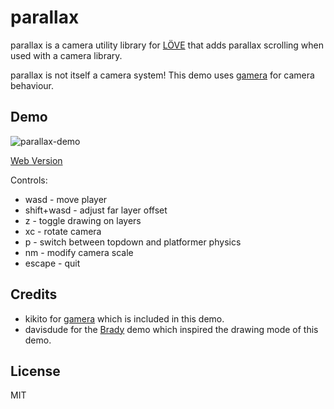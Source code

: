 # parallax

parallax is a camera utility library for [LÖVE](https://love2d.org) that
adds parallax scrolling when used with a camera library.

parallax is not itself a camera system!
This demo uses [gamera](https://github.com/kikito/gamera) for camera behaviour.

## Demo

![parallax-demo](https://user-images.githubusercontent.com/43559/111592963-ae9fae80-8786-11eb-8e08-f7b2fdc9fc93.gif)

[Web Version](https://idbrii.com/love-parallax/demo)

Controls:

* wasd - move player
* shift+wasd - adjust far layer offset
* z - toggle drawing on layers
* xc - rotate camera
* p - switch between topdown and platformer physics
* nm - modify camera scale
* escape - quit



## Credits

* kikito for [gamera](https://github.com/kikito/gamera) which is included in this demo.
* davisdude for the [Brady](https://github.com/davisdude/brady) demo which inspired the drawing mode of this demo.


## License

MIT

